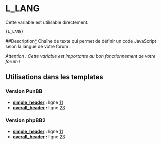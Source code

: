 # L_LANG


Cette variable est utilisable directement.

```html
{L_LANG}
```

##Description[*](https://fa-tvars.appspot.com/var/L_LANG)
Chaîne de texte qui permet de définir un code JavaScript selon la langue de votre forum .

*Attention : Cette variable est importante au bon fonctionnement de votre forum !*

## Utilisations dans les templates

### Version PunBB
* __[simple_header](../tpl/var/punbb/simple_header.md#readme) :__ ligne [11](../tpl/src/punbb/simple_header.tpl#L11)
* __[overall_header](../tpl/var/punbb/overall_header.md#readme) :__ ligne [23](../tpl/src/punbb/overall_header.tpl#L23)

### Version phpBB2
* __[simple_header](../tpl/var/subsilver/simple_header.md#readme) :__ ligne [11](../tpl/src/subsilver/simple_header.tpl#L11)
* __[overall_header](../tpl/var/subsilver/overall_header.md#readme) :__ ligne [23](../tpl/src/subsilver/overall_header.tpl#L23)